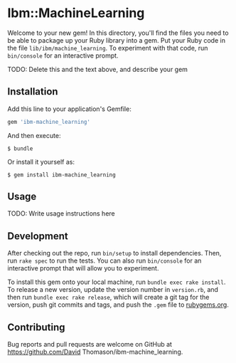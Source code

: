 # Ibm::MachineLearning

Welcome to your new gem! In this directory, you'll find the files you need to be able to package up your Ruby library into a gem. Put your Ruby code in the file `lib/ibm/machine_learning`. To experiment with that code, run `bin/console` for an interactive prompt.

TODO: Delete this and the text above, and describe your gem

## Installation

Add this line to your application's Gemfile:

```ruby
gem 'ibm-machine_learning'
```

And then execute:

    $ bundle

Or install it yourself as:

    $ gem install ibm-machine_learning

## Usage

TODO: Write usage instructions here

## Development

After checking out the repo, run `bin/setup` to install dependencies. Then, run `rake spec` to run the tests. You can also run `bin/console` for an interactive prompt that will allow you to experiment.

To install this gem onto your local machine, run `bundle exec rake install`. To release a new version, update the version number in `version.rb`, and then run `bundle exec rake release`, which will create a git tag for the version, push git commits and tags, and push the `.gem` file to [rubygems.org](https://rubygems.org).

## Contributing

Bug reports and pull requests are welcome on GitHub at https://github.com/David Thomason/ibm-machine_learning.

